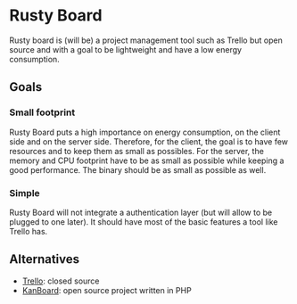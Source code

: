 # Rusty Board

Rusty board is (will be) a project management tool such as Trello but open source and with a goal
to be lightweight and have a low energy consumption.

## Goals

### Small footprint

Rusty Board puts a high importance on energy consumption, on the client side and on the server side.
Therefore, for the client, the goal is to have few resources and to keep them as small as possibles.
For the server, the memory and CPU footprint have to be as small as possible while keeping a good
performance. The binary should be as small as possible as well.

### Simple

Rusty Board will not integrate a authentication layer (but will allow to be plugged to one later).
It should have most of the basic features a tool like Trello has.

## Alternatives

- [Trello](https://trello.com): closed source
- [KanBoard](https://github.com/kanboard/kanboard): open source project written in PHP

